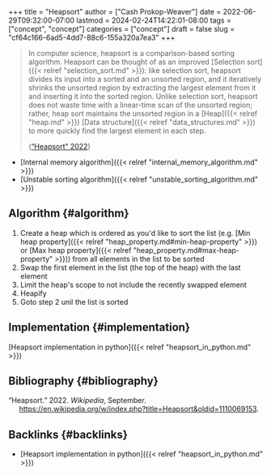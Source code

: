 +++
title = "Heapsort"
author = ["Cash Prokop-Weaver"]
date = 2022-06-29T09:32:00-07:00
lastmod = 2024-02-24T14:22:01-08:00
tags = ["concept", "concept"]
categories = ["concept"]
draft = false
slug = "cf64c166-6ad5-4dd7-88c6-155a320a7ea3"
+++

> In computer science, heapsort is a comparison-based sorting algorithm. Heapsort can be thought of as an improved [Selection sort]({{< relref "selection_sort.md" >}}): like selection sort, heapsort divides its input into a sorted and an unsorted region, and it iteratively shrinks the unsorted region by extracting the largest element from it and inserting it into the sorted region. Unlike selection sort, heapsort does not waste time with a linear-time scan of the unsorted region; rather, heap sort maintains the unsorted region in a [Heap]({{< relref "heap.md" >}}) [Data structure]({{< relref "data_structures.md" >}}) to more quickly find the largest element in each step.
>
> (<a href="#citeproc_bib_item_1">“Heapsort” 2022</a>)

-   [Internal memory algorithm]({{< relref "internal_memory_algorithm.md" >}})
-   [Unstable sorting algorithm]({{< relref "unstable_sorting_algorithm.md" >}})


## Algorithm {#algorithm}

1.  Create a heap which is ordered as you'd like to sort the list (e.g. [Min heap property]({{< relref "heap_property.md#min-heap-property" >}}) or [Max heap property]({{< relref "heap_property.md#max-heap-property" >}})) from all elements in the list to be sorted
2.  Swap the first element in the list (the top of the heap) with the last element
3.  Limit the heap's scope to not include the recently swapped element
4.  Heapify
5.  Goto step 2 unil the list is sorted


## Implementation {#implementation}

[Heapsort implementation in python]({{< relref "heapsort_in_python.md" >}})


## Bibliography {#bibliography}

<style>.csl-entry{text-indent: -1.5em; margin-left: 1.5em;}</style><div class="csl-bib-body">
  <div class="csl-entry"><a id="citeproc_bib_item_1"></a>“Heapsort.” 2022. <i>Wikipedia</i>, September. <a href="https://en.wikipedia.org/w/index.php?title=Heapsort&oldid=1110069153">https://en.wikipedia.org/w/index.php?title=Heapsort&#38;oldid=1110069153</a>.</div>
</div>


## Backlinks {#backlinks}

-   [Heapsort implementation in python]({{< relref "heapsort_in_python.md" >}})
